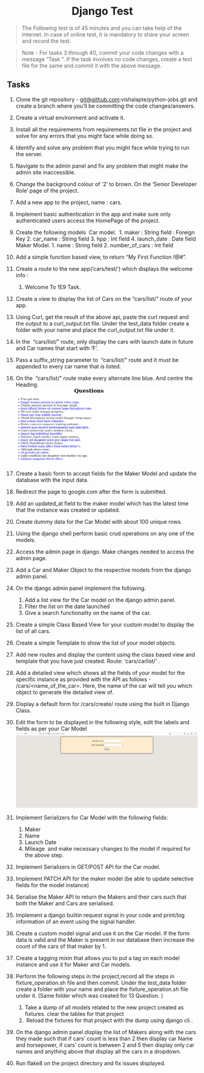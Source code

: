 <h1 align="center">Django Test</h1>

> The Following test is of 45 minutes and you can take help of the internet. In case of online test, it is mandatory to share your screen and record the test.

> Note - For tasks 3 through 40, commit your code changes with a message “Task <number>”. If the task involves no code changes, create a text file for the same and commit it with the above message.

## Tasks

1. Clone the git repository - git@github.com:vishalapte/python-jobs.git and create a branch where you’ll be committing the code changes/answers. 
2. Create a virtual environment and activate it.
3. Install all the requirements from requirements.txt file in the project and solve for any errors that you might face while doing so.
4. Identify and solve any problem that you might face while trying to run the server.
5. Navigate to the admin panel and fix any problem that might make the admin site inaccessible.
6. Change the background colour of ‘2’ to brown. On the ‘Senior Developer Role’ page of the project.
7. Add a new app to the project, name : cars.
8. Implement basic authentication in the app and make sure only authenticated users access the HomePage of the project.
9. Create the following models 
      Car model. 
          1. maker : String field : Foreign Key
          2. car_name : String field
          3. hpp : Int field
          4. launch_date : Date field
      Maker Model.
          1. name : String field
          2. number_of_cars : Int field
10. Add a simple function based view, to return “My First Function !@#”.
11. Create a route to the new app(‘cars/test/’) which displays the welcome info :
      1. Welcome To 1E9 Task.
12. Create a view to display the list of Cars on the “cars/list/” route of your app.
13. Using Curl, get the result of the above api, paste the curl request and the output to a curl_output.txt file. Under the test_data folder create a folder with your name and place the curl_output.txt file under it.
14. In the  “cars/list/” route, only display the cars with launch date in future and Car names that start with ‘F’.
15. Pass a suffix_string parameter to  “cars/list/” route and it must be appended to every car name that is listed.
16. On the  “cars/list/” route make every alternate line blue. And centre the Heading.
    <br><img src="https://github.com/abiradar-enine/python-jobs/blob/dev_ab/common/logo/p1.png?raw=True" alt="Contact 1E9" height=200 widht=200>

17. Create a basic form to accept fields for the Maker Model and update the database with the input data.
18. Redirect the page to google.com after the form is submitted.
19. Add an updated_at field to the maker model which has the latest time that the instance was created or updated.
20. Create dummy data for the Car Model with about 100 unique rows.
21. Using the django shell perform basic crud operations on any one of the models.
22. Access the admin page in django. Make changes needed to access the admin page.
23. Add a Car and Maker Object to the respective models from the django admin panel.

24. On the django admin panel implement the following.
    1. Add a list view for the Car model on the django admin panel. 
    2. Filter the list on the date launched 
    3. Give a search functionality on the name of the car.
25. Create a simple Class Based View for your custom model to display the list of all cars.
26. Create a simple Template to show the list of your model objects.
27. Add new routes and display the content using the class based view and template that you have just created. Route: ‘cars/carlist/’ .
28. Add a detailed view which shows all the fields of your model for the specific instance as provided with the API as follows - /cars/<name_of_the_car>. Here, the name of the car will tell you which object to generate the detailed view of.
29. Display a default form for /cars/create/ route using the built in Django Class.
30. Edit the form to be displayed in the following style, edit the labels and fields as per your Car Model
<br><img src="https://github.com/abiradar-enine/python-jobs/blob/dev_ab/common/logo/p2.png?raw=True" alt="Contact 1E9" height=200 widht=200>
31. Implement Serializers for Car Model with the following fields:
    1. Maker
    2. Name
    3. Launch Date
    4. Mileage 
    and make necessary changes to the model if required for the above step.
32. Implement Serializers in GET/POST API for the Car model.
33. Implement PATCH API for the maker model (be able to update selective fields for the model instance)
34. Serialise the Maker API to return the Makers and their cars such that both the Maker and Cars are serialised.
35. Implement a django builtin request signal in your code and print/log information of an event using the signal handler.
36. Create a custom model signal and use it on the Car model. If the form data is valid and the Maker is present in our database then increase the count of the cars of that maker by 1.
37. Create a tagging mixin that allows you to put a tag on each model instance and use it for Maker and Car models.

38. Perform the following steps in the project,record all the steps in fixture_operation.sh file and then commit. Under the test_data folder create a folder with your name and place the fixture_operation.sh file under it. (Same folder which was created for 13 Question. )
    1. Take a dump of all models related to the new project created as fixtures. clear the tables for that project
    2.  Reload the fixtures for that project with the dump using django cli .
39. On the django admin panel display the list of Makers along with the cars they made such that if cars’ count is less than 2 then display car Name and horsepower, if cars’ count is between 2 and 5 then display only car names and anything above that display all the cars in a dropdown.
40. Run flake8 on the project directory and fix issues displayed.
